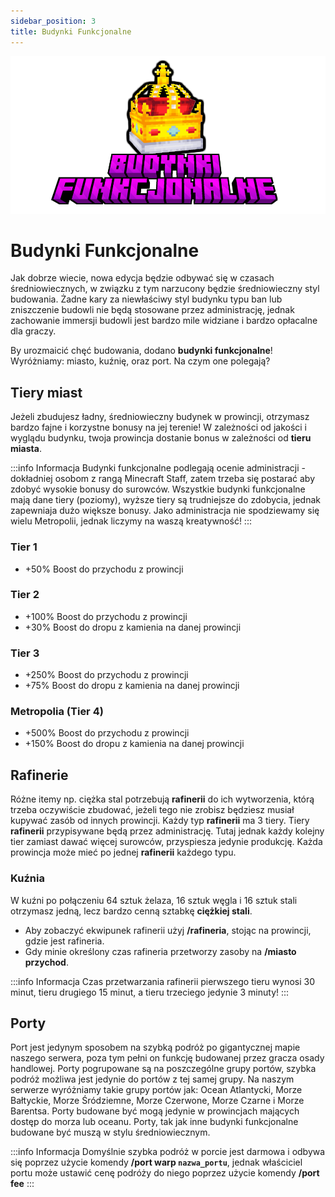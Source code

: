 ```yaml
---
sidebar_position: 3
title: Budynki Funkcjonalne
---
```

![Budynki Funkcjonalne](./img/BudynkiFunkcjonalne.png)
# Budynki Funkcjonalne
Jak dobrze wiecie, nowa edycja będzie odbywać się w czasach średniowiecznych, w związku z tym narzucony będzie średniowieczny styl budowania. Żadne kary za niewłaściwy styl budynku typu ban lub zniszczenie budowli nie będą stosowane przez administrację, jednak zachowanie immersji budowli jest bardzo mile widziane i bardzo opłacalne dla graczy.

By urozmaicić chęć budowania, dodano **budynki funkcjonalne**! Wyróżniamy: miasto, kuźnię, oraz port. Na czym one polegają?

## Tiery miast
Jeżeli zbudujesz ładny, średniowieczny budynek w prowincji, otrzymasz bardzo fajne i korzystne bonusy na jej terenie! W zależności od jakości i wyglądu budynku, twoja prowincja dostanie bonus w zależności od **tieru miasta**.

:::info Informacja
Budynki funkcjonalne podlegają ocenie administracji - dokładniej osobom z rangą Minecraft Staff, zatem trzeba się postarać aby zdobyć wysokie bonusy do surowców. Wszystkie budynki funkcjonalne mają dane tiery (poziomy), wyższe tiery są trudniejsze do zdobycia, jednak zapewniaja dużo większe bonusy. Jako administracja nie spodziewamy się wielu Metropolii, jednak liczymy na waszą kreatywność!
:::

### Tier 1
- +50% Boost do przychodu z prowincji

### Tier 2
- +100% Boost do przychodu z prowincji
- +30% Boost do dropu z kamienia na danej prowincji

### Tier 3
- +250% Boost do przychodu z prowincji
- +75% Boost do dropu z kamienia na danej prowincji

### Metropolia (Tier 4)
- +500% Boost do przychodu z prowincji
- +150% Boost do dropu z kamienia na danej prowincji

## Rafinerie
Różne itemy np. ciężka stal potrzebują **rafinerii** do ich wytworzenia, którą trzeba oczywiście zbudować, jeżeli tego nie zrobisz będziesz musiał kupywać zasób od innych prowincji.
Każdy typ **rafinerii** ma 3 tiery. Tiery **rafinerii** przypisywane będą przez administrację. Tutaj jednak każdy kolejny tier zamiast dawać więcej surowców, przyspiesza jedynie produkcję. 
Każda prowincja może mieć po jednej **rafinerii** każdego typu. 

### Kuźnia
W kuźni po połączeniu 64 sztuk żelaza, 16 sztuk węgla i 16 sztuk stali otrzymasz jedną, lecz bardzo cenną sztabkę **ciężkiej stali**.

- Aby zobaczyć ekwipunek rafinerii użyj **/rafineria**, stojąc na prowincji, gdzie jest rafineria.
- Gdy minie określony czas rafineria przetworzy zasoby na **/miasto przychod**.

:::info Informacja
Czas przetwarzania rafinerii pierwszego tieru wynosi 30 minut, tieru drugiego 15 minut, a tieru trzeciego jedynie 3 minuty!
:::

## Porty
Port jest jedynym sposobem na szybką podróż po gigantycznej mapie naszego serwera, poza tym pełni on funkcję budowanej przez gracza osady handlowej. Porty pogrupowane są na poszczególne grupy portów, szybka podróż możliwa jest jedynie do portów z tej samej grupy. Na naszym serwerze wyróżniamy takie grupy portów jak: Ocean Atlantycki, Morze Bałtyckie, Morze Śródziemne, Morze Czerwone, Morze Czarne i Morze Barentsa.
Porty budowane być mogą jedynie w prowincjach mających dostęp do morza lub oceanu. 
Porty, tak jak inne budynki funkcjonalne budowane być muszą w stylu średniowiecznym.


:::info Informacja
Domyślnie szybka podróż w porcie jest darmowa i odbywa się poprzez użycie komendy **/port warp `nazwa_portu`**, jednak właściciel portu może ustawić cenę podróży do niego poprzez użycie komendy **/port fee**
:::
